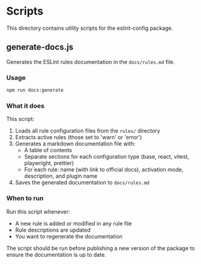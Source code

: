 # Scripts

This directory contains utility scripts for the eslint-config package.

## generate-docs.js

Generates the ESLint rules documentation in the `docs/rules.md` file.

### Usage

```bash
npm run docs:generate
```

### What it does

This script:

1. Loads all rule configuration files from the `rules/` directory
2. Extracts active rules (those set to 'warn' or 'error')
3. Generates a markdown documentation file with:
   - A table of contents
   - Separate sections for each configuration type (base, react, vitest, playwright, prettier)
   - For each rule: name (with link to official docs), activation mode, description, and plugin name
4. Saves the generated documentation to `docs/rules.md`

### When to run

Run this script whenever:

- A new rule is added or modified in any rule file
- Rule descriptions are updated
- You want to regenerate the documentation

The script should be run before publishing a new version of the package to ensure the documentation is up to date.
